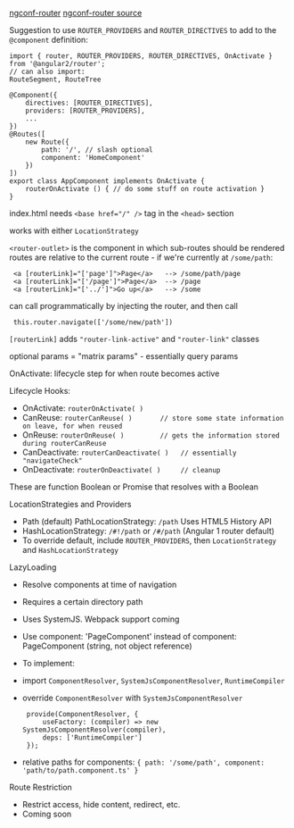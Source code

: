 [ngconf-router](http://tinyurl.com/ngconf-router)
[ngconf-router source](https://github.com/brandonroberts/ngconf-router)

Suggestion to use `ROUTER_PROVIDERS` and `ROUTER_DIRECTIVES` to add to the `@component` definition:

    import { router, ROUTER_PROVIDERS, ROUTER_DIRECTIVES, OnActivate } from '@angular2/router';
    // can also import:
    RouteSegment, RouteTree

    @Component({
        directives: [ROUTER_DIRECTIVES],
        providers: [ROUTER_PROVIDERS],
        ...
    })
    @Routes([
        new Route({
            path: '/', // slash optional
            component: 'HomeComponent'
        })
    ])
    export class AppComponent implements OnActivate { 
        routerOnActivate () { // do some stuff on route activation }
    }

index.html needs `<base href="/" />` tag in the `<head>` section

works with either `LocationStrategy`

`<router-outlet>` is the component in which sub-routes should be rendered
routes are relative to the current route - if we're currently at `/some/path`:

     <a [routerLink]="['page']">Page</a>   --> /some/path/page
     <a [routerLink]="['/page']">Page</a>  --> /page
     <a [routerLink]="['../']">Go up</a>   --> /some

can call programmatically by injecting the router, and then call

     this.router.navigate(['/some/new/path'])

`[routerLink]` adds `"router-link-active"` and `"router-link"` classes

optional params = "matrix params" - essentially query params

OnActivate: lifecycle step for when route becomes active

Lifecycle Hooks:
- OnActivate: `routerOnActivate( )`
- CanReuse: `routerCanReuse( )       // store some state information on leave, for when reused`
- OnReuse: `routerOnReuse( )         // gets the information stored during routerCanReuse`
- CanDeactivate: `routerCanDeactivate( )   // essentially "navigateCheck"`
- OnDeactivate: `routerOnDeactivate( )     // cleanup`

These are function Boolean or Promise that resolves with a Boolean

LocationStrategies and Providers
- Path (default) PathLocationStrategy: `/path`         Uses HTML5 History API
- HashLocationStrategy: `/#!/path` or `/#/path`         (Angular 1 router default)
- To override default, include `ROUTER_PROVIDERS`, then `LocationStrategy` and `HashLocationStrategy`

LazyLoading
 - Resolve components at time of navigation
 - Requires a certain directory path
 - Uses SystemJS. Webpack support coming
 - Use component: 'PageComponent' instead of component: PageComponent (string, not object reference)
 - To implement:
 - import `ComponentResolver`, `SystemJsComponentResolver`, `RuntimeCompiler`
 - override `ComponentResolver` with `SystemJsComponentResolver`
 
 
        provide(ComponentResolver, {
            useFactory: (compiler) => new SystemJsComponentResolver(compiler),
            deps: ['RuntimeCompiler']
        });
    
 - relative paths for components: `{ path: '/some/path', component: 'path/to/path.component.ts' }`

Route Restriction
- Restrict access, hide content, redirect, etc.
- Coming soon

